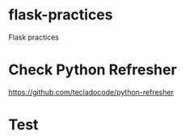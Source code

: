 # flask-practices
Flask practices 

# Check Python Refresher 

https://github.com/tecladocode/python-refresher

# Test